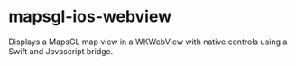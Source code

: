 # mapsgl-ios-webview
Displays a MapsGL map view in a WKWebView with native controls using a Swift and Javascript bridge.
